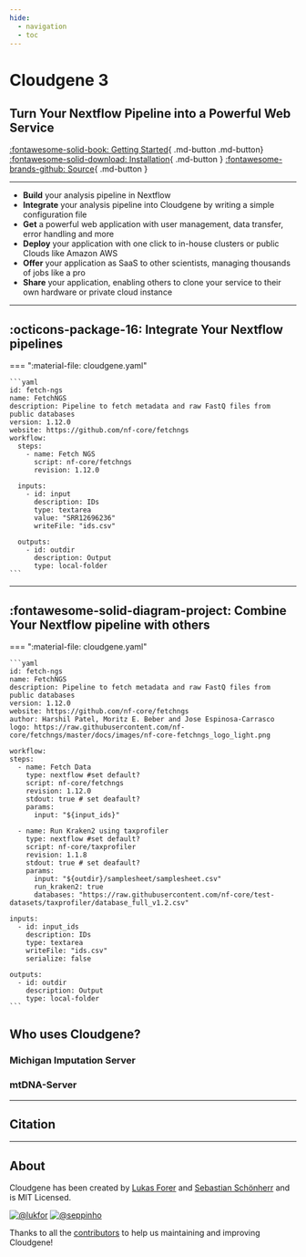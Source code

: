 ```yaml
---
hide:
  - navigation
  - toc 
---
```

<div class="header" markdown="1">

# Cloudgene 3

## Turn Your Nextflow Pipeline into a Powerful Web Service


[:fontawesome-solid-book: Getting Started](server/introduction.md){ .md-button .md-button} [:fontawesome-solid-download: Installation](installation.md){ .md-button } [:fontawesome-brands-github: Source](https://github.com/genepi/cloudgene){ .md-button }
</div>

---

- **Build** your analysis pipeline in Nextflow
- **Integrate** your analysis pipeline into Cloudgene by writing a simple configuration file
- **Get** a powerful web application with user management, data transfer, error handling and more
- **Deploy** your application with one click to in-house clusters or public Clouds like Amazon AWS
- **Offer** your application as SaaS to other scientists, managing thousands of jobs like a pro
- **Share** your application, enabling others to clone your service to their own hardware or private cloud instance

---

## :octicons-package-16: Integrate Your Nextflow pipelines

=== ":material-file: cloudgene.yaml"

    ```yaml
    id: fetch-ngs
    name: FetchNGS
    description: Pipeline to fetch metadata and raw FastQ files from public databases
    version: 1.12.0
    website: https://github.com/nf-core/fetchngs
    workflow:
      steps:
        - name: Fetch NGS
          script: nf-core/fetchngs
          revision: 1.12.0
    
      inputs:
        - id: input
          description: IDs
          type: textarea
          value: "SRR12696236"
          writeFile: "ids.csv"
    
      outputs:
        - id: outdir
          description: Output
          type: local-folder
    ```
---

## :fontawesome-solid-diagram-project: Combine Your Nextflow pipeline with others

=== ":material-file: cloudgene.yaml"

    ```yaml
    id: fetch-ngs
    name: FetchNGS
    description: Pipeline to fetch metadata and raw FastQ files from public databases
    version: 1.12.0
    website: https://github.com/nf-core/fetchngs
    author: Harshil Patel, Moritz E. Beber and Jose Espinosa-Carrasco
    logo: https://raw.githubusercontent.com/nf-core/fetchngs/master/docs/images/nf-core-fetchngs_logo_light.png
    
    workflow:
    steps:
      - name: Fetch Data
        type: nextflow #set default?
        script: nf-core/fetchngs
        revision: 1.12.0
        stdout: true # set deafault?
        params:
          input: "${input_ids}"
    
      - name: Run Kraken2 using taxprofiler
        type: nextflow #set default?
        script: nf-core/taxprofiler
        revision: 1.1.8
        stdout: true # set deafault?
        params:
          input: "${outdir}/samplesheet/samplesheet.csv"
          run_kraken2: true
          databases: "https://raw.githubusercontent.com/nf-core/test-datasets/taxprofiler/database_full_v1.2.csv"
     
    inputs:
      - id: input_ids
        description: IDs
        type: textarea
        writeFile: "ids.csv"
        serialize: false
    
    outputs:
      - id: outdir
        description: Output
        type: local-folder
    ```

## Who uses Cloudgene?


### Michigan Imputation Server



### mtDNA-Server

---

## Citation

---

## About

Cloudgene has been created by [Lukas Forer](https://twitter.com/lukfor) and [Sebastian Schönherr](https://twitter.com/seppinho) and is MIT Licensed.


[![@lukfor](https://avatars.githubusercontent.com/u/210220?s=64&v=4)](https://github.com/lukfor)
[![@seppinho](https://avatars.githubusercontent.com/u/1942824?s=64&v=4)](https://github.com/seppinho)

Thanks to all the [contributors](about.md) to help us maintaining and improving Cloudgene!
